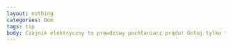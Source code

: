 ```yaml
---
layout: nothing
categories: Dom
tags: tip
body: Czajnik elektryczny to prawdziwy pochłaniacz prądu! Gotuj tylko tyle wody, ile potrzebujesz.
---
```

